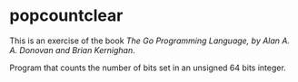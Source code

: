 # popcountclear

This is an exercise of the book _The Go Programming Language,
by Alan A. A. Donovan and Brian Kernighan_.

Program that counts the number of bits set in an unsigned
64 bits integer.
